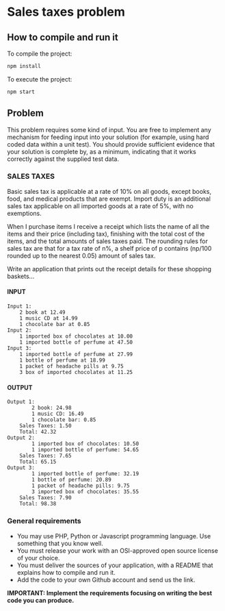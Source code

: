 # Sales taxes problem

## How to compile and run it
To compile the project:

```Bash
npm install
```

To execute the project:

```Bash
npm start
```
## Problem
This problem requires some kind of input. You are free to implement any mechanism for feeding input into your solution (for example, using hard coded data within a unit test). You should provide sufficient evidence that your solution is complete by, as a minimum, indicating that it works correctly against the supplied test data.

### SALES TAXES
Basic sales tax is applicable at a rate of 10% on all goods, except books, food, and medical products that are exempt. Import duty is an additional sales tax applicable on all imported goods at a rate of 5%, with no exemptions.

When I purchase items I receive a receipt which lists the name of all the items and their price (including tax), finishing with the total cost of the items, and the total amounts of sales taxes paid. The rounding rules for sales tax are that for a tax rate of n%, a shelf price of p contains (np/100 rounded up to the nearest 0.05) amount of sales tax.

Write an application that prints out the receipt details for these shopping baskets...

#### INPUT
    Input 1:
        2 book at 12.49
        1 music CD at 14.99
        1 chocolate bar at 0.85
    Input 2:
        1 imported box of chocolates at 10.00
        1 imported bottle of perfume at 47.50
    Input 3:
        1 imported bottle of perfume at 27.99
        1 bottle of perfume at 18.99
        1 packet of headache pills at 9.75
        3 box of imported chocolates at 11.25
#### OUTPUT
    Output 1:
            2 book: 24.98
            1 music CD: 16.49
            1 chocolate bar: 0.85
        Sales Taxes: 1.50
        Total: 42.32
    Output 2:
            1 imported box of chocolates: 10.50
            1 imported bottle of perfume: 54.65
        Sales Taxes: 7.65
        Total: 65.15
    Output 3:
            1 imported bottle of perfume: 32.19
            1 bottle of perfume: 20.89
            1 packet of headache pills: 9.75
            3 imported box of chocolates: 35.55
        Sales Taxes: 7.90
        Total: 98.38

### General requirements
* You may use PHP, Python or Javascript programming language. Use something that you know well.
* You must release your work with an OSI-approved open source license of your choice.
* You must deliver the sources of your application, with a README that explains how to compile and run it.
* Add the code to your own Github account and send us the link.

**IMPORTANT: Implement the requirements focusing on writing the best code you can produce.**